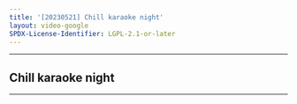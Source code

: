 ```yaml
---
title: '[20230521] Chill karaoke night'
layout: video-google
SPDX-License-Identifier: LGPL-2.1-or-later
---
```


---

## Chill karaoke night

<div class="container">
  <video-js id="my-video" class="vjs-fluid vjs-layout-medium" controls preload="auto" poster="https://xx58j-my.sharepoint.com/:i:/g/personal/akunanime_xx58j_onmicrosoft_com/EVtrCJ2Y6xBCmJbGHkkAT98BybF8meWl68nckvhyAQzqdQ?download=1">
    <source src="https://drive.ayampenyet.eu.org/api/raw/?path=/%F0%9F%94%AE%20Unarchive%20Karaoke%20Moona/%5B20230521%5D%20%E3%80%90MoonUtau%E3%80%91Chill%20karaoke%20night%E3%80%90Unarchive%E3%80%91%20(sXA3o8dp4q0).mp4" type="video/mp4"/>
  </video-js>
</div>

---
